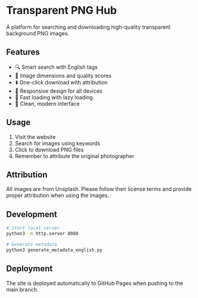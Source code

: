 # Transparent PNG Hub

A platform for searching and downloading high-quality transparent background PNG images.

## Features

- 🔍 Smart search with English tags
- 📐 Image dimensions and quality scores
- ⬇️ One-click download with attribution
- 📱 Responsive design for all devices
- 🚀 Fast loading with lazy loading
- 🎨 Clean, modern interface

## Usage

1. Visit the website
2. Search for images using keywords
3. Click to download PNG files
4. Remember to attribute the original photographer

## Attribution

All images are from Unsplash. Please follow their license terms and provide proper attribution when using the images.

## Development

```bash
# Start local server
python3 -m http.server 8080

# Generate metadata
python3 generate_metadata_english.py
```

## Deployment

The site is deployed automatically to GitHub Pages when pushing to the main branch.